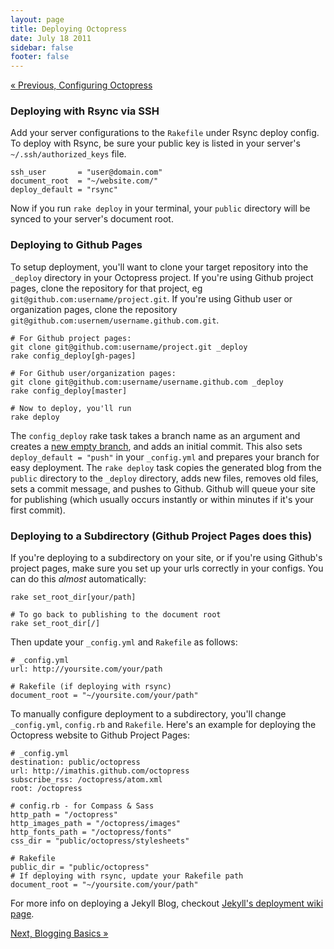 ```yaml
---
layout: page
title: Deploying Octopress
date: July 18 2011
sidebar: false
footer: false
---
```


[&laquo; Previous, Configuring Octopress](/docs/configuring)

### Deploying with Rsync via SSH

Add your server configurations to the `Rakefile` under Rsync deploy config. To deploy with Rsync, be sure your public key is listed in your server's `~/.ssh/authorized_keys` file.

    ssh_user       = "user@domain.com"
    document_root  = "~/website.com/"
    deploy_default = "rsync"

Now if you run `rake deploy` in your terminal, your `public` directory will be synced to your server's document root.

### Deploying to Github Pages

To setup deployment, you'll want to clone your target repository into the `_deploy` directory in your Octopress project.
If you're using Github project pages, clone the repository for that project, eg `git@github.com:username/project.git`.
If you're using Github user or organization pages, clone the repository `git@github.com:usernem/username.github.com.git`.

    # For Github project pages:
    git clone git@github.com:username/project.git _deploy
    rake config_deploy[gh-pages]

    # For Github user/organization pages:
    git clone git@github.com:username/username.github.com _deploy
    rake config_deploy[master]

    # Now to deploy, you'll run
    rake deploy

The `config_deploy` rake task takes a branch name as an argument and creates a [new empty branch](http://book.git-scm.com/5_creating_new_empty_branches.html), and adds an initial commit.
This also sets `deploy_default = "push"` in your `_config.yml` and prepares your branch for easy deployment. The `rake deploy` task copies the generated blog from the `public` directory to the `_deploy` directory, adds new files, removes old files, sets a commit message, and pushes to Github.
Github will queue your site for publishing (which usually occurs instantly or within minutes if it's your first commit).


### Deploying to a Subdirectory (Github Project Pages does this)

If you're deploying to a subdirectory on your site, or if you're using Github's project pages, make sure you set up your urls correctly in your configs.
You can do this *almost* automatically:

    rake set_root_dir[your/path]

    # To go back to publishing to the document root
    rake set_root_dir[/]

Then update your `_config.yml` and `Rakefile` as follows:

    # _config.yml
    url: http://yoursite.com/your/path

    # Rakefile (if deploying with rsync)
    document_root = "~/yoursite.com/your/path"

To manually configure deployment to a subdirectory, you'll change `_config.yml`, `config.rb` and `Rakefile`.
Here's an example for deploying the Octopress website to Github Project Pages:

    # _config.yml
    destination: public/octopress
    url: http://imathis.github.com/octopress
    subscribe_rss: /octopress/atom.xml
    root: /octopress

    # config.rb - for Compass & Sass
    http_path = "/octopress"
    http_images_path = "/octopress/images"
    http_fonts_path = "/octopress/fonts"
    css_dir = "public/octopress/stylesheets"

    # Rakefile
    public_dir = "public/octopress"
    # If deploying with rsync, update your Rakefile path
    document_root = "~/yoursite.com/your/path"

For more info on deploying a Jekyll Blog, checkout [Jekyll's deployment wiki page](https://github.com/mojombo/jekyll/wiki/Deployment).

[Next, Blogging Basics &raquo;](/docs/blogging)
